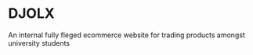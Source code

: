 # DJOLX
An internal fully fleged ecommerce website for trading products amongst university students
